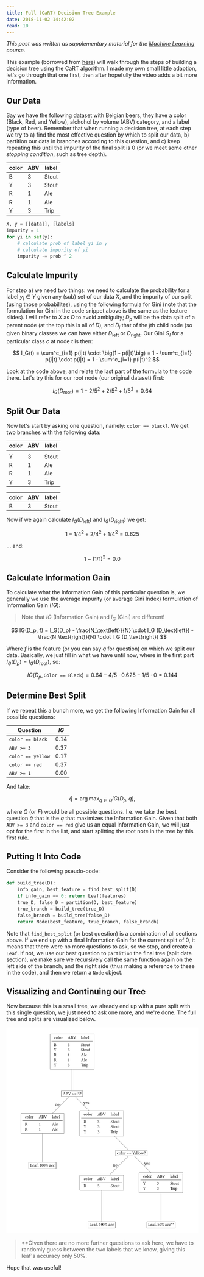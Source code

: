 ```yaml
---
title: Full (CaRT) Decision Tree Example
date: 2018-11-02 14:42:02
read: 10
---
```


*This post was written as supplementary material for the
[Machine Learning](https://github.com/gchrupala/ml-tilburg) course.*

This example (borrowed from [here](https://youtu.be/LDRbO9a6XPU)) will walk through the steps of building a decision tree using the CaRT algorithm. I made my own small little adaption, let's go through that one first, then after hopefully the video adds a bit more information.

## Our Data

Say we have the following dataset with Belgian beers, they have a color (Black, Red, and Yellow), alchohol by volume (ABV) category, and a label (type of beer). Remember that when running a decision tree, at each step we try to a) find the most effective question by which to split our data, b) partition our data in branches according to this question, and c) keep repeating this until the impurity of the final split is 0 (or we meet some other *stopping condition*, such as tree depth).

| color | ABV | label |
| ----- | --- | ----- |
| B     | 3   | Stout |
| Y     | 3   | Stout |
| R     | 1   | Ale   |
| R     | 1   | Ale   |
| Y     | 3   | Trip  |

```python
X, y = [[data]], [labels]
impurity = 1
for yi in set(y):
    # calculate prob of label yi in y
    # calculate impurity of yi
    impurity -= prob ^ 2
```

## Calculate Impurity

For step a) we need two things: we need to calculate the probability for a label $y_i \in Y$ given any (sub) set of our data $X$, and the impurity of our split (using those probabilites), using the following formula for Gini (note that the formulation for Gini in the code snippet above is the same as the lecture slides). I will refer to $X$ as $D$ to avoid ambiguity; $D_p$ will be the data split of a parent node (at the top this is all of $D$), and $D_j$ that of the $j$th child node (so given binary classes we can have either $D_\text{left}$ or $D_\text{right}$. Our Gini $G_I$ for a particular class $c$ at node $t$ is then:

$$
    I_G(t) = \sum^c_{i=1} p(i|t) \cdot \big(1 - p(i|t)\big) = 1 - \sum^c_{i=1} p(i|t) \cdot p(i|t) = 1 - \sum^c_{i=1} p(i|t)^2
$$

Look at the code above, and relate the last part of the formula to the code there. Let's try this for our root node (our original dataset) first:

$$
    I_G(D_\text{root}) = 1 - 2/5^2 + 2/5^2 + 1/5^2 = 0.64
$$

## Split Our Data

Now let's start by asking one question, namely: `color == black?`. We get two branches with the following data:

| color | ABV | label |
| ----- | --- | ----- |
|       |     |       |
| Y     | 3   | Stout |
| R     | 1   | Ale   |
| R     | 1   | Ale   |
| Y     | 3   | Trip  |

| color | ABV | label |
| ----- | --- | ----- |
| B     | 3   | Stout |

Now if we again calculate $I_G(D_{\text{left}})$ and $I_G(D_{\text{right}})$ we get:

$$
    1 - 1/4^2 + 2/4^2 + 1/4^2 = 0.625
$$

... and:

$$
    1 - (1/1)^2 = 0.0
$$

## Calculate Information Gain

To calculate what the Information Gain of this particular question is, we generally we use the average impurity (or average Gini Index) formulation of Information Gain ($IG$):

> Note that $IG$ (Information Gain) and $I_G$ (Gini) are different!

$$
    IG(D_p, f) = I_G(D_p) - \frac{N_\text{left}}{N} \cdot I_G (D_\text{left}) - \frac{N_\text{right}}{N} \cdot I_G (D_\text{right})
$$

Where $f$ is the feature (or you can say $q$ for question) on which we split our data. Basically, we just fill in what we have until now, where in the first part $I_G(D_p) = I_G(D_\text{root})$, so:

$$
    IG(D_p, \texttt{Color == Black}) = 0.64 - 4/5 \cdot 0.625 - 1/5 \cdot 0 = 0.144
$$

## Determine Best Split

If we repeat this a bunch more, we get the following Information Gain for all possible questions:

|  Question                 | $IG$  |
| ------------------------- | ----- |
| `color == black`          | 0.14  |
| `ABV >= 3`                | 0.37  |
| `color == yellow`         | 0.17  |
| `color == red`            | 0.37  |
| `ABV >= 1`                | 0.00  |

And take:

$$
  \hat{q} = \arg \max_{q \in Q} IG(D_p, q),
$$

where $Q$ (or $F$) would be all possible questions. I.e. we take the best question $\hat{q}$ that is the $q$ that maximizes the Information Gain. Given that both `ABV >= 3` and `color == red` give us an equal Information Gain, we will just opt for the first in the list, and start splitting the root note in the tree by this first rule.

## Putting It Into Code

Consider the following pseudo-code:

```python
def build_tree(D):
    info_gain, best_feature = find_best_split(D)
    if info_gain == 0: return Leaf(features)
    true_D, false_D = partition(D, best_feature)
    true_branch = build_tree(true_D)
    false_branch = build_tree(false_D)
    return Node(best_feature, true_branch, false_branch)
```

Note that `find_best_split` (or best question) is a combination of all sections above. If we end up with a final Information Gain for the current split of 0, it means that there were no more questions to ask, so we stop, and create a `Leaf`. If not, we use our best question to `partition` the final tree (split data section), we make sure we recursively call the same function again on the left side of the branch, and the right side (thus making a reference to these in the code), and then we return a `Node` object.

## Visualizing and Continuing our Tree

Now because this is a small tree, we already end up with a pure split with this single question, we just need to ask one more, and we're done. The full tree and splits are visualized below.

![tree](/sources/tree.png)

> \*\*Given there are no more further questions to ask here, we have to randomly guess between the two labels that we know, giving this leaf's accuracy only 50%.

Hope that was useful!
